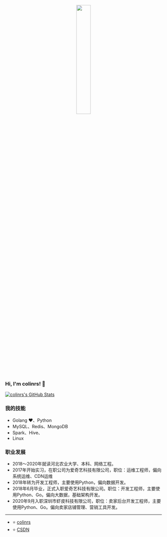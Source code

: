 <p align="center">
  <img src="https://media.giphy.com/media/MeJgB3yMMwIaHmKD4z/giphy.gif" width="30%">
  <br><br>
</p>

### Hi, I'm colinrs! 👋

<a href="https://github.com/colinrs">
  <img src="https://github-readme-stats.vercel.app/api?username=colinrs&show_icons=true" alt="colinrs's GitHub Stats" />
</a>

### 我的技能

* Golang ❤️、Python
* MySQL、Redis、MongoDB
* Spark、Hive、
* Linux

### 职业发展

* 2018～2020年就读河北农业大学、本科、网络工程。
* 2017年开始实习，在职公司为爱奇艺科技有限公司，职位：运维工程师，偏向系统运维、CDN运维
* 2018年转为开发工程师，主要使用Python，偏向数据开发。
* 2018年6月毕业，正式入职爱奇艺科技有限公司。职位：开发工程师，主要使用Python、Go。偏向大数据，基础架构开发。
* 2020年9月入职深圳市虾皮科技有限公司，职位：卖家后台开发工程师，主要使用Python、Go。偏向卖家店铺管理、营销工具开发。

---

* ⭐️ [colinrs](https://github.com/colinrs)
* ⭐️ [CSDN](https://blog.csdn.net/baidu_32452525)

